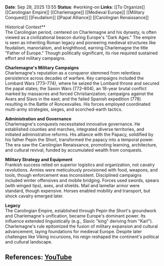 **Date**: Sep 28, 2025 13:55
**Status**: #working-on
**Links**: [[To Organize]] [[Carolingian Empire]] [[Charlemagne]] [[Medieval Europe]] [[Military Conquest]] [[Feudalism]] [[Papal Alliance]] [[Carolingian Renaissance]]

Historical Context**  
The Carolingian period, centered on Charlemagne and his dynasty, is often viewed as a civilizational beacon during Europe's "Dark Ages." The empire is seen as inheriting Roman legacy and pioneering medieval structures like feudalism, manorialism, and knighthood, earning Charlemagne the title "Father of Europe." Though politically significant, its rise required sustained effort and military campaigns.

**Charlemagne's Military Campaigns**  
Charlemagne's reputation as a conqueror stemmed from relentless persistence across decades of warfare. Key campaigns included the Lombard Wars (773–774), where he seized the Lombard throne and secured the papal states; the Saxon Wars (772–804), an 18-year brutal conflict marked by massacres and forced Christianization; campaigns against the Avars and Slavs in the east; and the failed Spanish expedition (778) resulting in the Battle of Roncesvalles. His forces employed coordinated multi-army strategies, sieges, and scorched-earth tactics.

**Administration and Governance**  
Charlemagne's conquests necessitated innovative governance. He established counties and marches, integrated diverse territories, and initiated administrative reforms. His alliance with the Papacy, solidified by his father Pepin the Short, transformed the papacy into a temporal power. The era saw the Carolingian Renaissance, promoting learning, architecture, and cultural revival, funded by accumulated wealth from conquests.

**Military Strategy and Equipment**  
Frankish success relied on superior logistics and organization, not cavalry revolutions. Armies were meticulously provisioned with food, weapons, and tools, though enforcement was inconsistent. Disciplined campaigns included winter offensives and mobile bridging. Forces used swords, spears (with winged tips), axes, and shields. Mail and lamellar armor were standard, though expensive. Horses enabled mobility and transport, but shock cavalry emerged later.

**Legacy**  
The Carolingian Empire, established through Pepin the Short's groundwork and Charlemagne's unification, became Europe's dominant power. Its influence extended linguistically (e.g., Slavic "king" deriving from "Karl"). Charlemagne's rule epitomized the fusion of military expansion and cultural advancement, laying foundations for medieval Europe. Despite later challenges like Viking incursions, his reign reshaped the continent's political and cultural landscape.

## References: [YouTube](https://www.youtube.com/watch?v=lquyXq2BbDc)
